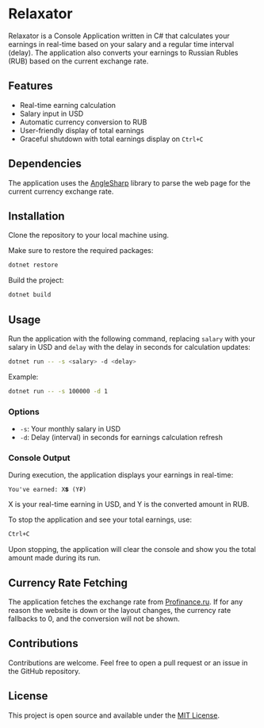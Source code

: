 # Relaxator

Relaxator is a Console Application written in C# that calculates your earnings in real-time based on your salary and a regular time interval (delay). The application also converts your earnings to Russian Rubles (RUB) based on the current exchange rate.

## Features
- Real-time earning calculation
- Salary input in USD
- Automatic currency conversion to RUB
- User-friendly display of total earnings
- Graceful shutdown with total earnings display on `Ctrl+C`

## Dependencies
The application uses the [AngleSharp](https://github.com/AngleSharp/AngleSharp) library to parse the web page for the current currency exchange rate.

## Installation
Clone the repository to your local machine using.

Make sure to restore the required packages:
```sh
dotnet restore
```
Build the project:
```sh
dotnet build
```

## Usage
Run the application with the following command, replacing `salary` with your salary in USD and `delay` with the delay in seconds for calculation updates:
```sh
dotnet run -- -s <salary> -d <delay>
```
Example:
```sh
dotnet run -- -s 100000 -d 1
```

### Options
- `-s`: Your monthly salary in USD
- `-d`: Delay (interval) in seconds for earnings calculation refresh

### Console Output
During execution, the application displays your earnings in real-time:
```
You've earned: X💲 (Y₽)
```
X is your real-time earning in USD, and Y is the converted amount in RUB.

To stop the application and see your total earnings, use:
```sh
Ctrl+C
```
Upon stopping, the application will clear the console and show you the total amount made during its run.

## Currency Rate Fetching
The application fetches the exchange rate from [Profinance.ru](https://www.profinance.ru/currency_usd.asp). If for any reason the website is down or the layout changes, the currency rate fallbacks to 0, and the conversion will not be shown.

## Contributions
Contributions are welcome. Feel free to open a pull request or an issue in the GitHub repository.

## License
This project is open source and available under the [MIT License](LICENSE).